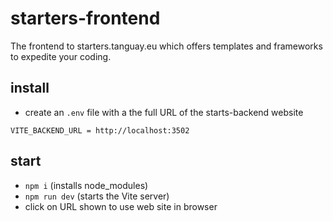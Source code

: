 # starters-frontend

The frontend to starters.tanguay.eu which offers templates and frameworks to expedite your coding.

## install

- create an `.env` file with a the full URL of the starts-backend website

```text
VITE_BACKEND_URL = http://localhost:3502
```

## start

- `npm i` (installs node_modules)
- `npm run dev` (starts the Vite server)
- click on URL shown to use web site in browser
